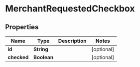 

# MerchantRequestedCheckbox


## Properties

| Name | Type | Description | Notes |
|------------ | ------------- | ------------- | -------------|
|**id** | **String** |  |  [optional] |
|**checked** | **Boolean** |  |  [optional] |



